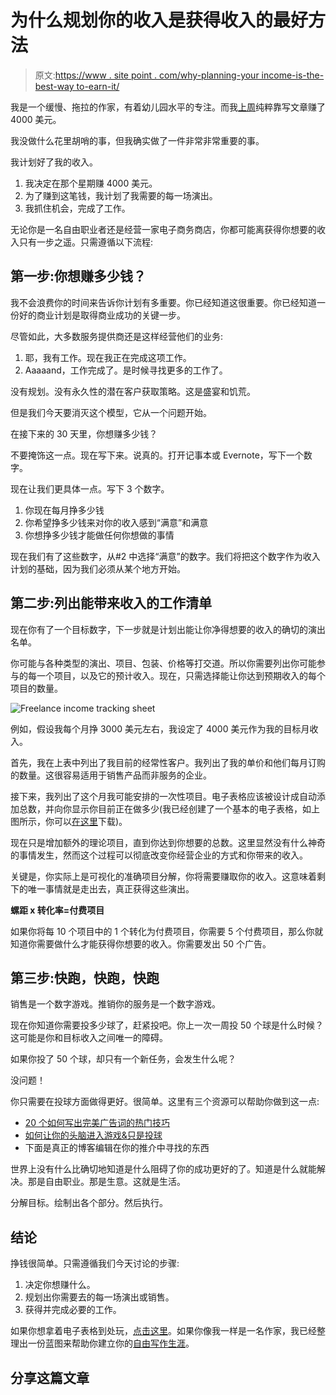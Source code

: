 # 为什么规划你的收入是获得收入的最好方法

> 原文:[https://www . site point . com/why-planning-your income-is-the-best-way to-earn-it/](https://www.sitepoint.com/why-planning-your-income-is-the-best-way-to-earn-it/)

我是一个缓慢、拖拉的作家，有着幼儿园水平的专注。而我[上周](http://jacobmcmillen.com/earn-money-writing/)纯粹靠写文章赚了 4000 美元。

我没做什么花里胡哨的事，但我确实做了一件非常非常重要的事。

我计划好了我的收入。

1.  我决定在那个星期赚 4000 美元。
2.  为了赚到这笔钱，我计划了我需要的每一场演出。
3.  我抓住机会，完成了工作。

无论你是一名自由职业者还是经营一家电子商务商店，你都可能离获得你想要的收入只有一步之遥。只需遵循以下流程:

## 第一步:你想赚多少钱？

我不会浪费你的时间来告诉你计划有多重要。你已经知道这很重要。你已经知道一份好的商业计划是取得商业成功的关键一步。

尽管如此，大多数服务提供商还是这样经营他们的业务:

1.  耶，我有工作。现在我正在完成这项工作。
2.  Aaaaand，工作完成了。是时候寻找更多的工作了。

没有规划。没有永久性的潜在客户获取策略。这是盛宴和饥荒。

但是我们今天要消灭这个模型，它从一个问题开始。

在接下来的 30 天里，你想赚多少钱？

不要掩饰这一点。现在写下来。说真的。打开记事本或 Evernote，写下一个数字。

现在让我们更具体一点。写下 3 个数字。

1.  你现在每月挣多少钱
2.  你希望挣多少钱来对你的收入感到“满意”和满意
3.  你想挣多少钱才能做任何你想做的事情

现在我们有了这些数字，从#2 中选择“满意”的数字。我们将把这个数字作为收入计划的基础，因为我们必须从某个地方开始。

## 第二步:列出能带来收入的工作清单

现在你有了一个目标数字，下一步就是计划出能让你净得想要的收入的确切的演出名单。

你可能与各种类型的演出、项目、包装、价格等打交道。所以你需要列出你可能参与的每一个项目，以及它的预计收入。现在，只需选择能让你达到预期收入的每个项目的数量。

![Freelance income tracking sheet](../Images/3a5e89423b71d73cec1587a3fc8f0bf9.png)

例如，假设我每个月挣 3000 美元左右，我设定了 4000 美元作为我的目标月收入。

首先，我在上表中列出了我目前的经常性客户。我列出了我的单价和他们每月订购的数量。这很容易适用于销售产品而非服务的企业。

接下来，我列出了这个月我可能安排的一次性项目。电子表格应该被设计成自动添加总数，并向你显示你目前正在做多少(我已经创建了一个基本的电子表格，如上图所示，你可以[在这里](http://jacobmcmillen.com/freelance-income-tracking)下载)。

现在只是增加额外的理论项目，直到你达到你想要的总数。这里显然没有什么神奇的事情发生，然而这个过程可以彻底改变你经营企业的方式和你带来的收入。

关键是，你实际上是可视化的准确项目分解，你将需要赚取你的收入。这意味着剩下的唯一事情就是走出去，真正获得这些演出。

**螺距 x 转化率=付费项目**

如果你将每 10 个项目中的 1 个转化为付费项目，你需要 5 个付费项目，那么你就知道你需要做什么才能获得你想要的收入。你需要发出 50 个广告。

## 第三步:快跑，快跑，快跑

销售是一个数字游戏。推销你的服务是一个数字游戏。

现在你知道你需要投多少球了，赶紧投吧。你上一次一周投 50 个球是什么时候？这可能是你和目标收入之间唯一的障碍。

如果你投了 50 个球，却只有一个新任务，会发生什么呢？

没问题！

你只需要在投球方面做得更好。很简单。这里有三个资源可以帮助你做到这一点:

*   [20 个如何写出完美广告词的热门技巧](http://writetodone.com/write-the-perfect-pitch/)
*   [如何让你的头脑进入游戏&只是投球](https://www.sitepoint.com/making-the-pitch/)
*   下面是真正的博客编辑在你的推介中寻找的东西

世界上没有什么比确切地知道是什么阻碍了你的成功更好的了。知道是什么就能解决。那是自由职业。那是生意。这就是生活。

分解目标。绘制出各个部分。然后执行。

## 结论

挣钱很简单。只需遵循我们今天讨论的步骤:

1.  决定你想赚什么。
2.  规划出你需要去的每一场演出或销售。
3.  获得并完成必要的工作。

如果你想拿着电子表格到处玩，[点击这里](http://jacobmcmillen.com/freelance-income-tracking)。如果你像我一样是一名作家，我已经整理出一份蓝图来帮助你建立你的[自由写作生涯](http://jacobmcmillen.com/writing-career-blueprint)。

## 分享这篇文章